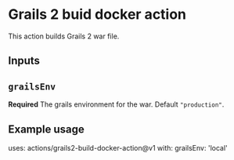# Grails 2 buid docker action

This action builds  Grails 2 war file.

## Inputs

## `grailsEnv`

**Required** The grails environment for the war. Default `"production"`.

## Example usage

uses: actions/grails2-build-docker-action@v1
with:
  grailsEnv: 'local'
